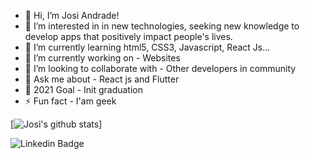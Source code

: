 - 👋 Hi, I’m Josi Andrade!
- 👀 I’m interested in in new technologies, seeking new knowledge to develop apps that positively impact people's lives.
- 🌱 I’m currently learning html5, CSS3, Javascript, React Js...
- 🔭 I’m currently working on - Websites
- 👯 I’m looking to collaborate with - Other developers in community
- 💬 Ask me about - React js and Flutter
- 🥅 2021 Goal - Init graduation
- ⚡ Fun fact - I'am geek

[![Josi's github stats](https://github-readme-stats.vercel.app/api?username=josi-andrade&count_private=true&include_all_commits=true&theme=radical)]


![Linkedin Badge](https://img.shields.io/badge/-LinkedIn-blue?style=flat-square&logo=Linkedin&logoColor=white&link=https://www.linkedin.com/in/josi-andrade-developer/) 
